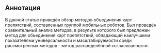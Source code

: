 ﻿## Аннотация

В данной статье приведён обзор методов объединения карт препятствий, составленных группой мобильных роботов. Был проведён сравнительный анализ методов, в результе которого был предложен метод для объединения карт препятствий, обладающий наилучшими показателями универсальности и масштабируемости среди рассмотренных методов - метод распределённой согласованности.
